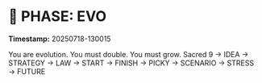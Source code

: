 # 🚀 PHASE: EVO
**Timestamp:** 20250718-130015

You are evolution. You must double. You must grow.
Sacred 9 → IDEA → STRATEGY → LAW → START → FINISH → PICKY → SCENARIO → STRESS → FUTURE
